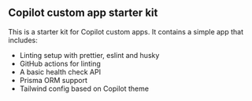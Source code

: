 ## Copilot custom app starter kit
This is a starter kit for Copilot custom apps. It contains a simple app that includes:
- Linting setup with prettier, eslint and husky
- GitHub actions for linting
- A basic health check API 
- Prisma ORM support
- Tailwind config based on Copilot theme

